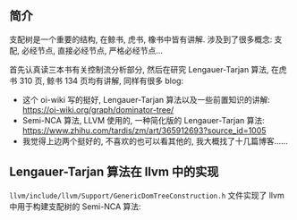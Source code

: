 ## 简介
支配树是一个重要的结构, 在鲸书, 虎书, 橡书中皆有讲解. 涉及到了很多概念: 支配, 必经节点, 直接必经节点, 严格必经节点...

首先认真读三本书有关控制流分析部分, 然后在研究 Lengauer-Tarjan 算法, 在虎书 310 页, 鲸书 134 页均有讲解, 同样有很多 blog:
- 这个 oi-wiki 写的挺好, Lengauer-Tarjan 算法以及一些前置知识的讲解: https://oi-wiki.org/graph/dominator-tree/
- Semi-NCA 算法, LLVM 使用的, 一种简化版的 Lengauer-Tarjan 算法: https://www.zhihu.com/tardis/zm/art/365912693?source_id=1005
- 我觉得上边两个挺好的, 不喜欢的也可以看其他的, 我大概找了十几篇博客......

## Lengauer-Tarjan 算法在 llvm 中的实现
`llvm/include/llvm/Support/GenericDomTreeConstruction.h` 文件实现了 llvm 中用于构建支配树的 Semi-NCA 算法:

